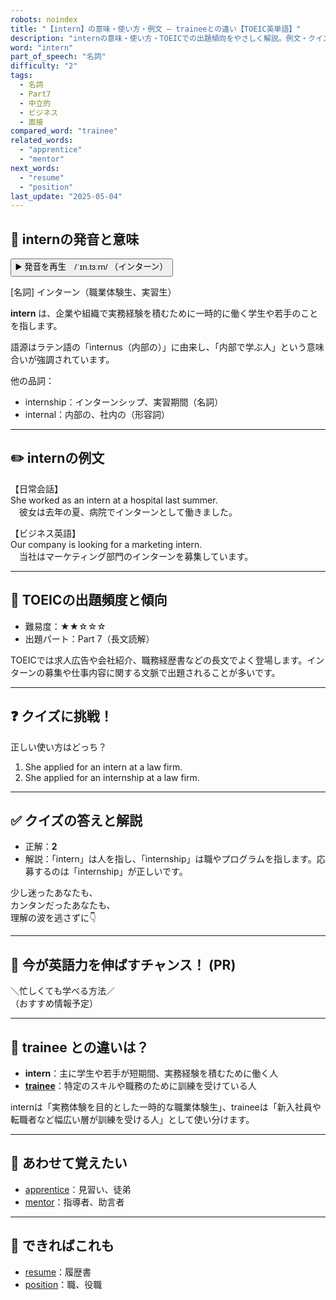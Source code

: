 ```yaml
---
robots: noindex
title: "【intern】の意味・使い方・例文 ― traineeとの違い【TOEIC英単語】"
description: "internの意味・使い方・TOEICでの出題傾向をやさしく解説。例文・クイズ付きでtraineeとの違いもわかりやすく学べます。"
word: "intern"
part_of_speech: "名詞"
difficulty: "2"
tags:
  - 名詞
  - Part7
  - 中立的
  - ビジネス
  - 面接
compared_word: "trainee"
related_words:
  - "apprentice"
  - "mentor"
next_words:
  - "resume"
  - "position"
last_update: "2025-05-04"
---
```


## 🔰 internの発音と意味

<button class="play-audio" onclick="playTTS('intern')">
  <span class="play-audio-main">
    ▶️ 発音を再生　/ˈɪn.tɜːrn/
  </span>
  <span class="play-audio-sub">
    （インターン）
  </span>
</button>

[名詞] インターン（職業体験生、実習生）

**intern** は、企業や組織で実務経験を積むために一時的に働く学生や若手のことを指します。

語源はラテン語の「internus（内部の）」に由来し、「内部で学ぶ人」という意味合いが強調されています。

他の品詞：  
- internship：インターンシップ、実習期間（名詞）
- internal：内部の、社内の（形容詞）

---

## ✏️ internの例文

【日常会話】  
She worked as an intern at a hospital last summer.  
　彼女は去年の夏、病院でインターンとして働きました。

【ビジネス英語】  
Our company is looking for a marketing intern.  
　当社はマーケティング部門のインターンを募集しています。

---

## 🎯 TOEICの出題頻度と傾向

- 難易度：★★☆☆☆
- 出題パート：Part 7（長文読解）

TOEICでは求人広告や会社紹介、職務経歴書などの長文でよく登場します。インターンの募集や仕事内容に関する文脈で出題されることが多いです。

---

## ❓ クイズに挑戦！

正しい使い方はどっち？

1. She applied for an intern at a law firm.  
2. She applied for an internship at a law firm.

---

## ✅ クイズの答えと解説

- 正解：**2**
- 解説：「intern」は人を指し、「internship」は職やプログラムを指します。応募するのは「internship」が正しいです。

少し迷ったあなたも、  
カンタンだったあなたも、  
理解の波を逃さずに👇️

---

## 🚀 今が英語力を伸ばすチャンス！ (PR)

<div class="info-center">
＼忙しくても学べる方法／<br>  
（おすすめ情報予定）
</div>

---

## 🤔  trainee との違いは？

- **intern**：主に学生や若手が短期間、実務経験を積むために働く人
- **[trainee](/word/trainee)**：特定のスキルや職務のために訓練を受けている人

internは「実務体験を目的とした一時的な職業体験生」、traineeは「新入社員や転職者など幅広い層が訓練を受ける人」として使い分けます。

---

## 🧩 あわせて覚えたい

- [apprentice](/word/apprentice)：見習い、徒弟
- [mentor](/word/mentor)：指導者、助言者

---

## 📖 できればこれも

- [resume](/word/resume)：履歴書
- [position](/word/position)：職、役職

<!-- cvid: aid14_bid30 -->
